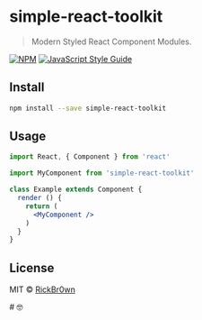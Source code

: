 # simple-react-toolkit

> Modern Styled React Component Modules.

[![NPM](https://img.shields.io/npm/v/simple-react-toolkit.svg?style=flat)](https://www.npmjs.com/package/simple-react-toolkit) [![JavaScript Style Guide](https://img.shields.io/badge/code_style-standard-brightgreen.svg)](https://standardjs.com)

## Install

```bash
npm install --save simple-react-toolkit
```

## Usage

```jsx
import React, { Component } from 'react'

import MyComponent from 'simple-react-toolkit'

class Example extends Component {
  render () {
    return (
      <MyComponent />
    )
  }
}
```

## License

MIT © [RickBr0wn](https://github.com/RickBr0wn)

# 🤓